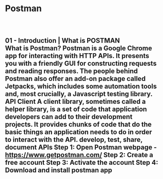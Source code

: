 
<h1>Postman<h2><br/>

<b>01 - Introduction | What is POSTMAN<b><br/>
<b>What is Postman?</b>
Postman is a Google Chrome app for interacting with HTTP APIs. It presents you with a friendly GUI for constructing requests and reading responses. The people behind Postman also offer an add-on package called Jetpacks, which includes some automation tools and, most crucially, a Javascript testing library.
<b>API Client</b>
A client library, sometimes called a helper library, is a set of code that application developers can add to their development projects. It provides chunks of code that do the basic things an application needs to do in order to interact with the API.
develop, test, share, document APIs
Step 1: Open Postman webpage - https://www.getpostman.com/
Step 2: Create a free account
Step 3: Activate the account
Step 4: Download and install postman app
